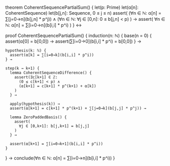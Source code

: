 theorem CoherentSequencePartialSum() {
  let(p: Prime)
  let(α[n]: CoherentSequence)
  let(b[j,n]: Sequence, 0 ≤ j ≤ n)
  assert(
    (∀n ∈ ℕ: α[n] = ∑[j=0→n](b[j,n] * p^j)) ∧
    (∀n ∈ ℕ: ∀j ∈ [0,n]: 0 ≤ b[j,n] < p)
  ) →
  assert(
    ∀n ∈ ℕ: α[n] = ∑[i=0→n](b[i,i] * p^i)
  )
} ↔

proof CoherentSequencePartialSum() {
  induction(n: ℕ) {
    base(n = 0) {
      assert(α[0] = b[0,0]) →
      assert(∑[i=0→0](b[i,i] * p^i) = b[0,0])
    } →

    hypothesis(k: ℕ) {
      assert(α[k] = ∑[i=0→k](b[i,i] * p^i))
    } →

    step(k → k+1) {
      lemma CoherentSequenceDifference() {
        assert(∃c[k+1] ∈ ℤ:
          (0 ≤ c[k+1] < p) ∧
          (α[k+1] = c[k+1] * p^(k+1) + α[k])
        )
      } →
      
      apply(hypothesis(k)) →
      assert(α[k+1] = c[k+1] * p^(k+1) + ∑[j=0→k](b[j,j] * p^j)) →

      lemma ZeroPaddedBasis() {
        assert(
          ∀j ∈ [0,k+1]: b[j,k+1] = b[j,j]
        )
      } →

      assert(α[k+1] = ∑[i=0→k+1](b[i,i] * p^i))
    }
  } →
  conclude(∀n ∈ ℕ: α[n] = ∑[i=0→n](b[i,i] * p^i))
}